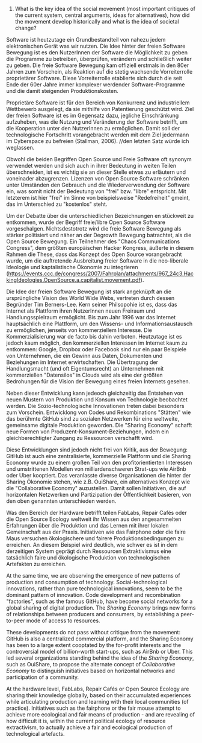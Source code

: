 1. What is the key idea of the social movement (most important critiques of the current system, central arguments, ideas for alternatives), how did the movement develop historically and what is the idea of societal change?


Software ist heutzutage ein Grundbestandteil von nahezu jedem elektronischen Gerät was wir nutzen. Die Idee hinter der freien Software Bewegung ist es den NutzerInnen der Software die Möglichkeit zu geben die Programme zu betreiben, überprüfen, verändern und schließlich weiter zu geben. Die freie Software Bewegung kam offiziell erstmals in den 80er Jahren zum Vorschein, als Reaktion auf die stetig wachsende Vorreiterrolle proprietärer Software. Diese Vorreiterrolle etablierte sich durch die seit Ende der 60er Jahre immer komplexer werdender Software-Programme und die damit steigenden Produktionskosten.

Proprietäre Software ist für den Bereich von Konkurrenz und industriellem Wettbewerb ausgelegt, da sie mithilfe von Patentierung geschützt wird. Ziel der freien Software ist es im Gegensatz dazu, jegliche Einschränkung aufzuheben, was die Nutzung und Veränderung der Software betrifft, um die Kooperation unter den NutzerInnen zu ermöglichen. Damit soll der technologische Fortschritt vorangebracht werden mit dem Ziel jedermann im Cyberspace zu befreien (Stallman, 2006).
//den letzten Satz würde ich weglassen.

Obwohl die beiden Begriffen Open Source und Freie Software oft synonym verwendet werden und sich auch in ihrer Bedeutung in weiten Teilen überschneiden, ist es wichtig sie an dieser Stelle etwas zu erläutern und voneinader abzugrenzen. Lizenzen von Open Source Software schränken unter Umständen den Gebrauch und die Wiederverwendung der Software ein, was somit nicht der Bedeutung von "frei" bzw. "libre" entspricht. Mit letzterem ist hier "frei" im Sinne von beispielsweise "Redefreiheit" gmeint, das im Unterschied zu "kostenlos" steht.

Um der Debatte über die unterschiedlichen Bezeichnungen en stückweit zu entkommen, wurde der Begriff freie/libre Open Source Software vorgeschalgen. Nichtsdestotrotz wird die freie Software Bewegung als stärker politisiert und näher an der Degrowth Bewegung batrachtet, als die Open Source Bewegung. Ein Teilnehmer des "Chaos Communications Congress", dem größten europäischen Hacker Kongress, äußerte in diesem Rahmen die These, dass das Konzept des Open Source vorangebracht wurde, um die auftretende Ausbreitung freier Software in die neo-liberale Ideologie und kaptalistische Ökonomie zu integrieren (https://events.ccc.de/congress/2007/Fahrplan/attachments/967_24c3.HackingIdeologies.OpenSource.a.capitalist.movement.pdf). 

Die Idee der freien Software Bewegung ist stark angeknüpft an die ursprüngliche Vision des World Wide Webs, vertreten durch dessen Begründer Tim Berners-Lee. Kern seiner Philsopohie ist es, dass das Internet als Plattform ihren NutzerInnen neuen Freiraum und Handlungsspielraum ermöglicht. Bis zum Jahr 1996 war das Internet hauptsächlich eine Plattform, um den Wissens- und Informationsaustausch zu ermöglichen, jenseits von kommerziellem Interesse. Die Kommerzialisierung war de facto bis dahin verboten. Heutzutage ist es jedoch kaum möglich, den kommerziellen Interessen im Internet kaum zu entkommen: Google, Dropbox oder Facebook sind nur ein paar Beispiele von Unternehmen, die ein Gewinn aus Daten, Dokumenten und Beziehungen im Internet erwirtschaften. Die Übertragung der Handlungsmacht (und oft Eigentumsrecht) an Unternehmen mit kommerziellen "Datensilos" in Clouds wird als eine der größten Bedrohungen für die Vision der Bewegung eines freien Internets gesehen.

Neben dieser Entwicklung kann jedeoch gleichzeitig das Entstehen von neuen Mustern von Produktion und Konsum von Technologie beobachtet werden. Die Sozio-technologische Innovationen treten dabei besonders zum Vorschein. Entwicklong von Codes und Rekombinations "Stätten" wie das berühmte GitHub sind zu sozialen Netzwerken für eine weltweite, gemeinsame digitale Produktion geworden. Die "Sharing Economy" schafft neue Formen von Produzent-Konsument-Beziehungen, indem ein gleichberechtigter Zungang zu Ressourcen verschafft wird.

Diese Entwicklungen sind jedoch nicht frei von Kritik, aus der Bewegung: GitHub ist auch eine zentralisierte, kommerzielle Plattform und die Sharing Economy wurde zu einem großen Teil von den profitorientierten Interessen und umstrittenen Modellen von milliardenschweren Strat-ups wie AirBnb oder Uber kooptiert. Das veranlasste diverse Organisationen die hinter der Sharing Ökonomie stehen, wie z.B. OuiShare, ein alternatives Konzept wie die "Collaborative Economy" auzustellen. Damit sollen Initiativen, die auf horizontalen Netzwerken und Partizipation der Öffentlichkeit basieren, von den oben genannten unterschieden werden.

Was den Bereich der Hardware betrifft teilen FabLabs, Repair Cafés oder die Open Source Ecology weltweit ihr Wissen aus den angesammelten Erfahrungen über die Produktion und das Lernen mit ihrer lokalen Gemeinschaft aus der Praxis. Initiativen wie das Fairphone oder die faire Maus versuchen ökologischere und fairere Produktionsbedingungen zu erreichen. An diesem Beispiel wird deutlich, wie schwer es ist in dem derzeitigen System geprägt durch Ressourcen Extraktivismus eine tatsächlich faire und ökologische Produktion von technologischen Artefakten zu erreichen.

At the same time, we are observing the emergence of new patterns of production and consumption of technology. Social-technological innovations, rather than pure technological innovations, seem to be the dominant pattern of innovation. Code development and recombination "factories", such as the famous GitHub, have become social networks for a global sharing of digital production. The *Sharing Economy* brings new forms of relationships between producers and consumers, by establishing a peer-to-peer mode of access to resources.

These developments do not pass without critique from the movement: GitHub is also a centralized commercial platform, and the Sharing Economy has been to a large extent cooptated by the for-profit interests and the controversial model of billion-worth start-ups, such as AirBnb or Uber. This led several organizations standing behind the idea of the *Sharing Economy*, such as OuiShare, to propose the alternate concept of *Collaborative Economy* to distinguish initiatives based on horizontal networks and participation of a community.

At the hardware level, FabLabs, Repair Cafés or Open Source Ecology are sharing their knowledge globally, based on their accumulated experiences while articulating production and learning with their local communities (of practice). Initiatives such as the fairphone or the fair mouse attempt to achieve more ecological and fair means of production - and are revealing of how difficult it is, within the current political ecology of resource extractivism, to actually achieve a fair and ecological production of technological artefacts. 

